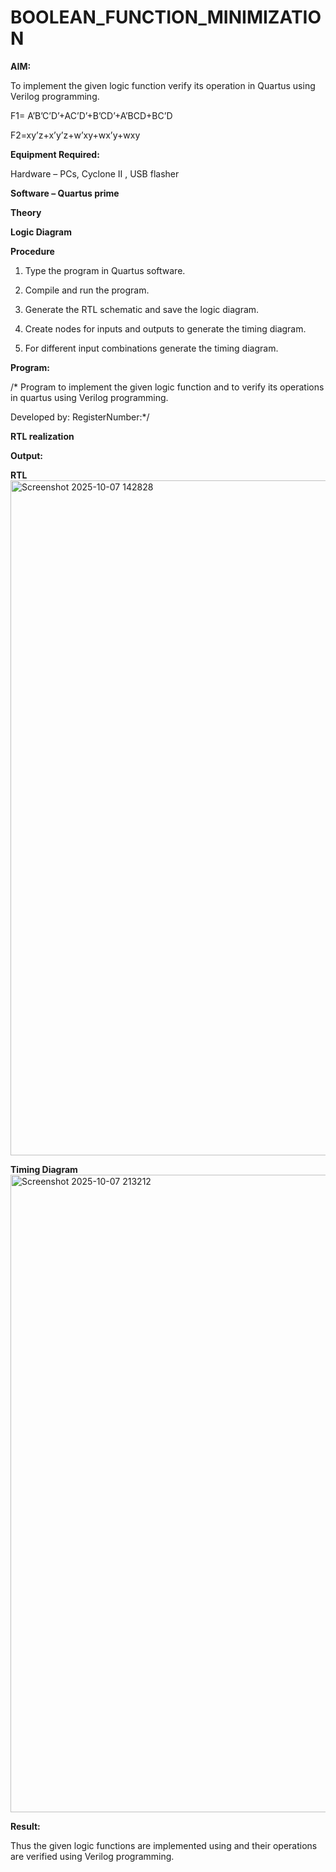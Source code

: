 # BOOLEAN_FUNCTION_MINIMIZATION

**AIM:**

To implement the given logic function verify its operation in Quartus using Verilog programming.

F1= A’B’C’D’+AC’D’+B’CD’+A’BCD+BC’D 

F2=xy’z+x’y’z+w’xy+wx’y+wxy

**Equipment Required:**

Hardware – PCs, Cyclone II , USB flasher

**Software – Quartus prime**

**Theory**

**Logic Diagram**

**Procedure**

1.	Type the program in Quartus software.

2.	Compile and run the program.

3.	Generate the RTL schematic and save the logic diagram.

4.	Create nodes for inputs and outputs to generate the timing diagram.

5.	For different input combinations generate the timing diagram.


**Program:**

/* Program to implement the given logic function and to verify its operations in quartus using Verilog programming. 

Developed by: RegisterNumber:*/


**RTL realization**

**Output:**

**RTL**
<img width="1920" height="1080" alt="Screenshot 2025-10-07 142828" src="https://github.com/user-attachments/assets/d713171e-d3a4-4581-8e69-b123baf5b33f" />

**Timing Diagram**
<img width="1920" height="1020" alt="Screenshot 2025-10-07 213212" src="https://github.com/user-attachments/assets/d32a862f-7305-42a4-b534-ec007cfe400a" />

**Result:**

Thus the given logic functions are implemented using and their operations are verified using Verilog programming.

